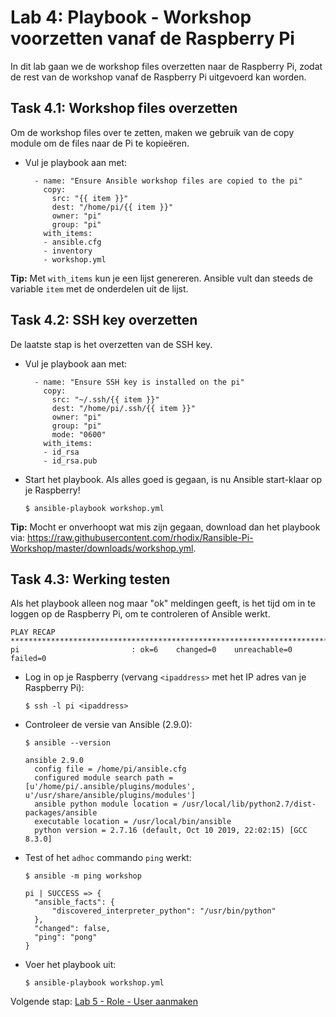 # Lab 4: Playbook - Workshop voorzetten vanaf de Raspberry Pi
In dit lab gaan we de workshop files overzetten naar de Raspberry Pi, zodat de rest van de workshop vanaf de Raspberry Pi uitgevoerd kan worden.

## Task 4.1: Workshop files overzetten
Om de workshop files over te zetten, maken we gebruik van de copy module om de files naar de Pi te kopieëren.
  
* Vul je playbook aan met:

  ```
    - name: "Ensure Ansible workshop files are copied to the pi"
      copy:
        src: "{{ item }}"
        dest: "/home/pi/{{ item }}"
        owner: "pi"
        group: "pi"
      with_items:
      - ansible.cfg
      - inventory
      - workshop.yml
  ```

**Tip:** Met ``with_items`` kun je een lijst genereren. Ansible vult dan steeds de variable ``item`` met de onderdelen uit de lijst.

## Task 4.2: SSH key overzetten
De laatste stap is het overzetten van de SSH key. 

* Vul je playbook aan met:

  ```
    - name: "Ensure SSH key is installed on the pi"
      copy:
        src: "~/.ssh/{{ item }}"
        dest: "/home/pi/.ssh/{{ item }}"
        owner: "pi"
        group: "pi"
        mode: "0600"
      with_items:
      - id_rsa
      - id_rsa.pub
  ```

* Start het playbook. Als alles goed is gegaan, is nu Ansible start-klaar op je Raspberry!

  ``$ ansible-playbook workshop.yml``

**Tip:** Mocht er onverhoopt wat mis zijn gegaan, download dan het playbook via: https://raw.githubusercontent.com/rhodix/Ransible-Pi-Workshop/master/downloads/workshop.yml.

## Task 4.3: Werking testen
Als het playbook alleen nog maar "ok" meldingen geeft, is het tijd om in te loggen op de Raspberry Pi, om te controleren of Ansible werkt.

```
PLAY RECAP ****************************************************************************************************************************
pi                         : ok=6    changed=0    unreachable=0    failed=0
```

* Log in op je Raspberry (vervang ``<ipaddress>`` met het IP adres van je Raspberry Pi):

  ``$ ssh -l pi <ipaddress>``
  
* Controleer de versie van Ansible (2.9.0):

  ``$ ansible --version``
  
  ```
  ansible 2.9.0
    config file = /home/pi/ansible.cfg
    configured module search path = [u'/home/pi/.ansible/plugins/modules', u'/usr/share/ansible/plugins/modules']
    ansible python module location = /usr/local/lib/python2.7/dist-packages/ansible
    executable location = /usr/local/bin/ansible
    python version = 2.7.16 (default, Oct 10 2019, 22:02:15) [GCC 8.3.0]
  ```

* Test of het ``adhoc`` commando ``ping`` werkt:

  ``$ ansible -m ping workshop``
  
  ```
  pi | SUCCESS => {
    "ansible_facts": {
        "discovered_interpreter_python": "/usr/bin/python"
    },
    "changed": false,
    "ping": "pong"
  }
  ```

* Voer het playbook uit:

  ``$ ansible-playbook workshop.yml``
   
Volgende stap: [Lab 5 - Role - User aanmaken](/labs/05_NL_role_user.md)
